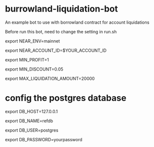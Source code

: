 # burrowland-liquidation-bot
An example bot to use with borrowland contract for account liquidations

Before run this bot, need to change the setting in run.sh

export NEAR_ENV=mainnet

export NEAR_ACCOUNT_ID=$YOUR_ACCOUNT_ID

export MIN_PROFIT=1

export MIN_DISCOUNT=0.05

export MAX_LIQUIDATION_AMOUNT=20000

# config the postgres database
export DB_HOST=127.0.0.1

export DB_NAME=refdb

export DB_USER=postgres

export DB_PASSWORD=yourpassword



